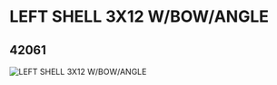 # LEFT SHELL 3X12 W/BOW/ANGLE
## 42061
![LEFT SHELL 3X12 W/BOW/ANGLE](https://lc-www-live-s.legocdn.com/media/bricks/5/2/4162781.jpg)